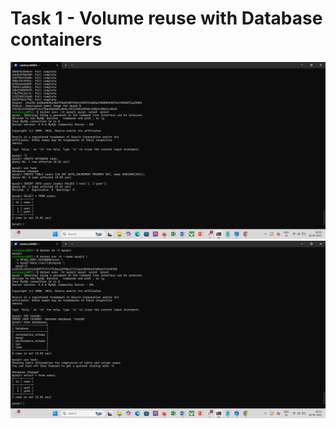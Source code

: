 # Task 1 - Volume reuse with Database containers

![Task 1 Screenshot](task1.png)
![Task 1.1 Screenshot](task1.1.png)


